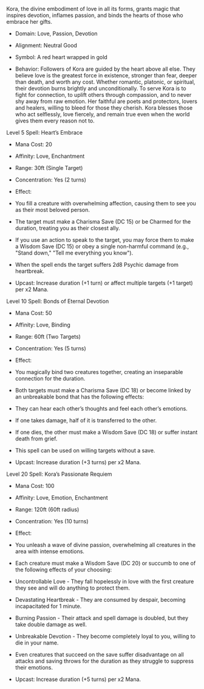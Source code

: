Kora, the divine embodiment of love in all its forms, grants magic that inspires devotion, inflames passion, and binds the hearts of those who embrace her gifts.

- Domain: Love, Passion, Devotion
    
- Alignment: Neutral Good
    
- Symbol: A red heart wrapped in gold
    
- Behavior: Followers of Kora are guided by the heart above all else. They believe love is the greatest force in existence, stronger than fear, deeper than death, and worth any cost. Whether romantic, platonic, or spiritual, their devotion burns brightly and unconditionally. To serve Kora is to fight for connection, to uplift others through compassion, and to never shy away from raw emotion. Her faithful are poets and protectors, lovers and healers, willing to bleed for those they cherish. Kora blesses those who act selflessly, love fiercely, and remain true even when the world gives them every reason not to.
    

Level 5 Spell: Heart’s Embrace

- Mana Cost: 20
    
- Affinity: Love, Enchantment
    
- Range: 30ft (Single Target)
    
- Concentration: Yes (2 turns)
    
- Effect:
    

- You fill a creature with overwhelming affection, causing them to see you as their most beloved person.
    
- The target must make a Charisma Save (DC 15) or be Charmed for the duration, treating you as their closest ally.
    
- If you use an action to speak to the target, you may force them to make a Wisdom Save (DC 15) or obey a single non-harmful command (e.g., "Stand down," "Tell me everything you know").
    
- When the spell ends the target suffers 2d8 Psychic damage from heartbreak.
    

- Upcast: Increase duration (+1 turn) or affect multiple targets (+1 target) per x2 Mana.
    

Level 10 Spell: Bonds of Eternal Devotion

- Mana Cost: 50
    
- Affinity: Love, Binding
    
- Range: 60ft (Two Targets)
    
- Concentration: Yes (5 turns)
    
- Effect:
    

- You magically bind two creatures together, creating an inseparable connection for the duration.
    
- Both targets must make a Charisma Save (DC 18) or become linked by an unbreakable bond that has the following effects:
    

- They can hear each other’s thoughts and feel each other’s emotions.
    
- If one takes damage, half of it is transferred to the other.
    
- If one dies, the other must make a Wisdom Save (DC 18) or suffer instant death from grief.
    

- This spell can be used on willing targets without a save.
    

- Upcast: Increase duration (+3 turns) per x2 Mana.
    

Level 20 Spell: Kora’s Passionate Requiem

- Mana Cost: 100
    
- Affinity: Love, Emotion, Enchantment
    
- Range: 120ft (60ft radius)
    
- Concentration: Yes (10 turns)
    
- Effect:
    

- You unleash a wave of divine passion, overwhelming all creatures in the area with intense emotions.
    
- Each creature must make a Wisdom Save (DC 20) or succumb to one of the following effects of your choosing:
    

- Uncontrollable Love - They fall hopelessly in love with the first creature they see and will do anything to protect them.
    
- Devastating Heartbreak - They are consumed by despair, becoming incapacitated for 1 minute.
    
- Burning Passion - Their attack and spell damage is doubled, but they take double damage as well.
    
- Unbreakable Devotion - They become completely loyal to you, willing to die in your name.
    

- Even creatures that succeed on the save suffer disadvantage on all attacks and saving throws for the duration as they struggle to suppress their emotions.
    

- Upcast: Increase duration (+5 turns) per x2 Mana.